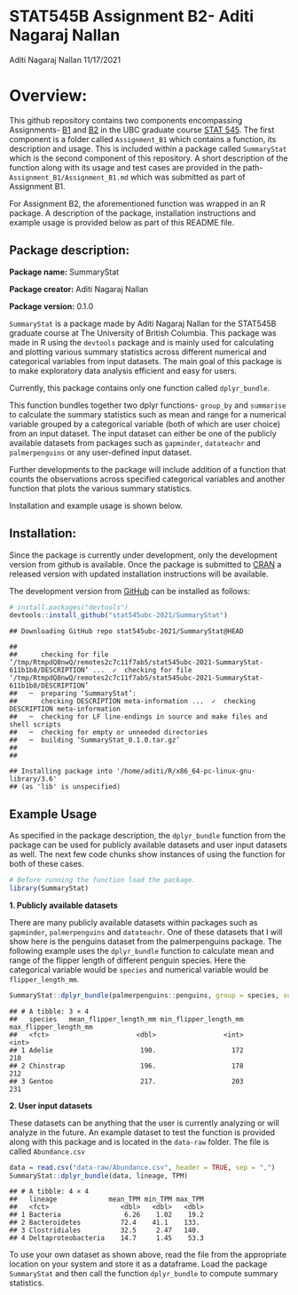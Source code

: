 STAT545B Assignment B2- Aditi Nagaraj Nallan
================
Aditi Nagaraj Nallan
11/17/2021

# Overview:

This github repository contains two components encompassing Assignments-
[B1](https://stat545.stat.ubc.ca/assignments/assignment-b1/) and
[B2](https://stat545.stat.ubc.ca/assignments/assignment-b2/) in the UBC
graduate course [STAT 545](https://stat545.stat.ubc.ca/). The first
component is a folder called `Assignment_B1` which contains a function,
its description and usage. This is included within a package called
`SummaryStat` which is the second component of this repository. A short
description of the function along with its usage and test cases are
provided in the path- `Assignment_B1/Assignment_B1.md` which was
submitted as part of Assignment B1.

For Assignment B2, the aforementioned function was wrapped in an R
package. A description of the package, installation instructions and
example usage is provided below as part of this README file.

## Package description:

**Package name:** SummaryStat

**Package creator:** Aditi Nagaraj Nallan

**Package version:** 0.1.0

`SummaryStat` is a package made by Aditi Nagaraj Nallan for the STAT545B
graduate course at The University of British Columbia. This package was
made in R using the `devtools` package and is mainly used for
calculating and plotting various summary statistics across different
numerical and categorical variables from input datasets. The main goal
of this package is to make exploratory data analysis efficient and easy
for users.

Currently, this package contains only one function called
`dplyr_bundle`.

This function bundles together two dplyr functions- `group_by` and
`summarise` to calculate the summary statistics such as mean and range
for a numerical variable grouped by a categorical variable (both of
which are user choice) from an input dataset. The input dataset can
either be one of the publicly available datasets from packages such as
`gapminder`, `datateachr` and `palmerpenguins` or any user-defined input
dataset.

Further developments to the package will include addition of a function
that counts the observations across specified categorical variables and
another function that plots the various summary statistics.

Installation and example usage is shown below.

## Installation:

Since the package is currently under development, only the development
version from github is available. Once the package is submitted to
[CRAN](https://CRAN.R-project.org) a released version with updated
installation instructions will be available.

The development version from [GitHub](https://github.com/) can be
installed as follows:

``` r
# install.packages("devtools")
devtools::install_github("stat545ubc-2021/SummaryStat")
```

    ## Downloading GitHub repo stat545ubc-2021/SummaryStat@HEAD

    ## 
    ##      checking for file ‘/tmp/RtmpdQ8nwQ/remotes2c7c11f7ab5/stat545ubc-2021-SummaryStat-611b1b8/DESCRIPTION’ ...  ✓  checking for file ‘/tmp/RtmpdQ8nwQ/remotes2c7c11f7ab5/stat545ubc-2021-SummaryStat-611b1b8/DESCRIPTION’
    ##   ─  preparing ‘SummaryStat’:
    ##      checking DESCRIPTION meta-information ...  ✓  checking DESCRIPTION meta-information
    ##   ─  checking for LF line-endings in source and make files and shell scripts
    ##   ─  checking for empty or unneeded directories
    ##   ─  building ‘SummaryStat_0.1.0.tar.gz’
    ##      
    ## 

    ## Installing package into '/home/aditi/R/x86_64-pc-linux-gnu-library/3.6'
    ## (as 'lib' is unspecified)

## Example Usage

As specified in the package description, the `dplyr_bundle` function
from the package can be used for publicly available datasets and user
input datasets as well. The next few code chunks show instances of using
the function for both of these cases.

``` r
# Before running the function load the package.
library(SummaryStat)
```

**1. Publicly available datasets**

There are many publicly available datasets within packages such as
`gapminder`, `palmerpenguins` and `datateachr`. One of these datasets
that I will show here is the penguins dataset from the palmerpenguins
package. The following example uses the `dplyr_bundle` function to
calculate mean and range of the flipper length of different penguin
species. Here the categorical variable would be `species` and numerical
variable would be `flipper_length_mm`.

``` r
SummaryStat::dplyr_bundle(palmerpenguins::penguins, group = species, summary = flipper_length_mm)
```

    ## # A tibble: 3 × 4
    ##   species   mean_flipper_length_mm min_flipper_length_mm max_flipper_length_mm
    ##   <fct>                      <dbl>                 <int>                 <int>
    ## 1 Adelie                      190.                   172                   210
    ## 2 Chinstrap                   196.                   178                   212
    ## 3 Gentoo                      217.                   203                   231

**2. User input datasets**

These datasets can be anything that the user is currently analyzing or
will analyze in the future. An example dataset to test the function is
provided along with this package and is located in the `data-raw`
folder. The file is called `Abundance.csv`

``` r
data = read.csv("data-raw/Abundance.csv", header = TRUE, sep = ",")
SummaryStat::dplyr_bundle(data, lineage, TPM)
```

    ## # A tibble: 4 × 4
    ##   lineage             mean_TPM min_TPM max_TPM
    ##   <fct>                  <dbl>   <dbl>   <dbl>
    ## 1 Bacteria                6.26    1.02    19.2
    ## 2 Bacteroidetes          72.4    41.1    133. 
    ## 3 Clostridiales          32.5     2.47   140. 
    ## 4 Deltaproteobacteria    14.7     1.45    53.3

To use your own dataset as shown above, read the file from the
appropriate location on your system and store it as a dataframe. Load
the package `SummaryStat` and then call the function `dplyr_bundle` to
compute summary statistics.
